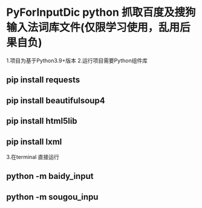 # PyForInputDic python 抓取百度及搜狗输入法词库文件(仅限学习使用，乱用后果自负)
1.项目为基于Python3.9+版本
2.运行项目需要Python组件库
  ## pip install requests
  ## pip install beautifulsoup4
  ## pip install html5lib 
  ## pip install lxml
3.在terminal 直接运行
  ## python -m baidy_input
  ## python -m sougou_inpu  


